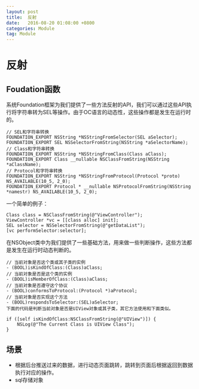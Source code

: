 ```yaml
---
layout: post
title:  反射
date:   2016-08-20 01:08:00 +0800
categories: Module
tag: Module
---
```

# 反射
## Foudation函数
系统Foundation框架为我们提供了一些方法反射的API，我们可以通过这些API执行将字符串转为SEL等操作。由于OC语言的动态性，这些操作都是发生在运行时的。

```
// SEL和字符串转换
FOUNDATION_EXPORT NSString *NSStringFromSelector(SEL aSelector);
FOUNDATION_EXPORT SEL NSSelectorFromString(NSString *aSelectorName);
// Class和字符串转换
FOUNDATION_EXPORT NSString *NSStringFromClass(Class aClass);
FOUNDATION_EXPORT Class __nullable NSClassFromString(NSString *aClassName);
// Protocol和字符串转换
FOUNDATION_EXPORT NSString *NSStringFromProtocol(Protocol *proto) NS_AVAILABLE(10_5, 2_0);
FOUNDATION_EXPORT Protocol * __nullable NSProtocolFromString(NSString *namestr) NS_AVAILABLE(10_5, 2_0);
```

一个简单的例子：  

```
Class class = NSClassFromString(@"ViewController");
ViewController *vc = [[class alloc] init];
SEL selector = NSSelectorFromString(@"getDataList");
[vc performSelector:selector];
```  

在NSObject类中为我们提供了一些基础方法，用来做一些判断操作，这些方法都是发生在运行时动态判断的。

```
// 当前对象是否这个类或其子类的实例
- (BOOL)isKindOfClass:(Class)aClass;
// 当前对象是否是这个类的实例
- (BOOL)isMemberOfClass:(Class)aClass;
// 当前对象是否遵守这个协议
- (BOOL)conformsToProtocol:(Protocol *)aProtocol;
// 当前对象是否实现这个方法
- (BOOL)respondsToSelector:(SEL)aSelector;
下面的代码是判断当前对象是否是UIView对象或其子类，其它方法使用和下面类似。

if ([self isKindOfClass:NSClassFromString(@"UIView")]) {
    NSLog(@"The Current Class is UIView Class");
}
```
## 场景
* 根据后台推送过来的数据，进行动态页面跳转，跳转到页面后根据返回到数据执行对应的操作。
* sql存储对象  

